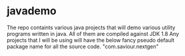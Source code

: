 # javademo
The repo containts various java projects that will demo various utility programs written in java. All of them are compiled against JDK 1.8
Any projects that I will be using will have the below fancy pseudo default package name for all the source code.
"com.saviour.nextgen"
